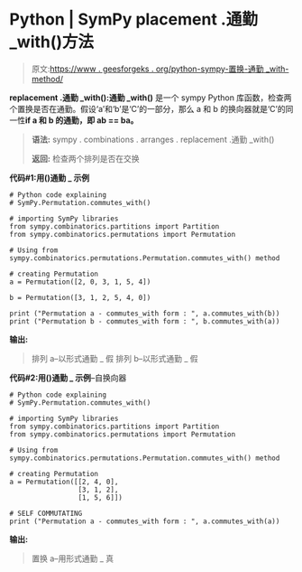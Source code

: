 # Python | SymPy placement .通勤 _with()方法

> 原文:[https://www . geesforgeks . org/python-sympy-置换-通勤 _with-method/](https://www.geeksforgeeks.org/python-sympy-permutation-commutes_with-method/)

 **replacement .通勤 _with():通勤 _with()** 是一个 sympy Python 库函数，检查两个置换是否在通勤。假设‘a’和‘b’是‘C’的一部分，那么 a 和 b 的换向器就是‘C’的同一性**if a 和 b 的通勤，即 ab == ba。**

> **语法:**
> sympy . combinations . arranges . replacement .通勤 _with()
> 
> **返回:**
> 检查两个排列是否在交换

**代码#1:用()通勤 _ 示例**

```
# Python code explaining
# SymPy.Permutation.commutes_with()

# importing SymPy libraries
from sympy.combinatorics.partitions import Partition
from sympy.combinatorics.permutations import Permutation

# Using from sympy.combinatorics.permutations.Permutation.commutes_with() method 

# creating Permutation
a = Permutation([2, 0, 3, 1, 5, 4])

b = Permutation([3, 1, 2, 5, 4, 0])

print ("Permutation a - commutes_with form : ", a.commutes_with(b))
print ("Permutation b - commutes_with form : ", b.commutes_with(a))
```

**输出:**

> 排列 a–以形式通勤 _ 假
> 排列 b–以形式通勤 _ 假

**代码#2:用()通勤 _ 示例**–自换向器

```
# Python code explaining
# SymPy.Permutation.commutes_with()

# importing SymPy libraries
from sympy.combinatorics.partitions import Partition
from sympy.combinatorics.permutations import Permutation

# Using from sympy.combinatorics.permutations.Permutation.commutes_with() method 

# creating Permutation
a = Permutation([[2, 4, 0], 
                 [3, 1, 2],
                 [1, 5, 6]])

# SELF COMMUTATING    
print ("Permutation a - commutes_with form : ", a.commutes_with(a))
```

**输出:**

> 置换 a–用形式通勤 _ 真
